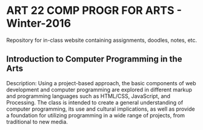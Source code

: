 # ART 22 COMP PROGR FOR ARTS - Winter-2016
Repository for in-class website containing assignments, doodles, notes, etc.

## Introduction to Computer Programming in the Arts
Description: 	Using a project-based approach, the basic components of web development and computer programming are explored in different markup and programming languages such as HTML/CSS, JavaScript, and Processing. The class is intended to create a general understanding of computer programming, its use and cultural implications, as well as provide a foundation for utilizing programming in a wide range of projects, from traditional to new media. 

